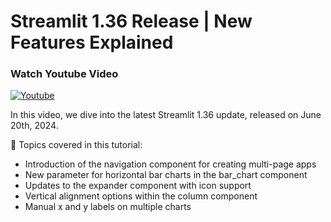 # Streamlit 1.36 Release | New Features Explained

### Watch Youtube Video
[![Youtube](https://img.youtube.com/vi/Qig7PdHFlLM/0.jpg)](https://www.youtube.com/watch?v=Qig7PdHFlLM "Youtube")

In this video, we dive into the latest Streamlit 1.36 update, released on June 20th, 2024.

📝 Topics covered in this tutorial:

- Introduction of the navigation component for creating multi-page apps
- New parameter for horizontal bar charts in the bar_chart component
- Updates to the expander component with icon support
- Vertical alignment options within the column component
- Manual x and y labels on multiple charts
